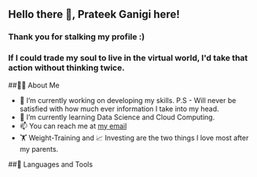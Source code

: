 ## Hello there 👋, Prateek Ganigi here! 

### Thank you for stalking my profile :)

### If I could trade my soul to live in the virtual world, I'd take that action without thinking twice.



##🙋‍♂️ About Me


- 🔭 I’m currently working on developing my skills. P.S - Will never be satisfied with how much ever information I take into my head.
- 🌱 I’m currently learning Data Science and Cloud Computing.
- 📫 You can reach me at [my email](vidya0dhar@gmail.com)
- 🏋️ Weight-Training and 📈 Investing are the two things I love most after my parents.

##🚀 Languages and Tools



<!--
**PG1204/PG1204** is a ✨ _special_ ✨ repository because its `README.md` (this file) appears on your GitHub profile.

Here are some ideas to get you started:

- 🔭 I’m currently working on ...
- 🌱 I’m currently learning ...
- 👯 I’m looking to collaborate on ...
- 🤔 I’m looking for help with ...
- 💬 Ask me about ...
- 📫 You can reach me: @vidya0dhar@gmail.com
- 😄 Pronouns: ...
- ⚡ Fun fact: ...
-->
